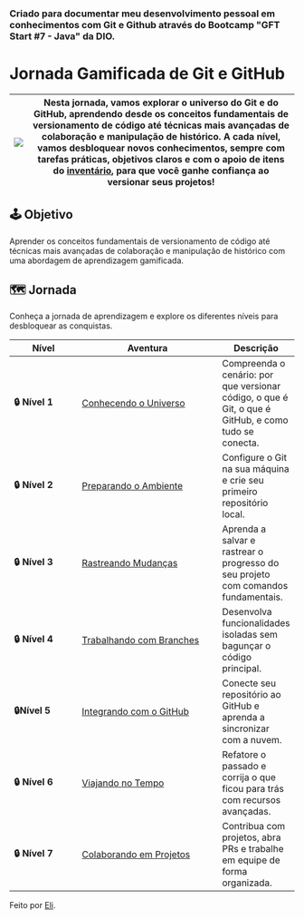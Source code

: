 ### Criado para documentar meu desenvolvimento pessoal em conhecimentos com Git e Github através do Bootcamp "GFT Start #7 - Java" da DIO.


# Jornada Gamificada de Git e GitHub

| ![](.gitbook/assets/git-github.png) | Nesta jornada, vamos explorar o **universo do Git e do GitHub**, aprendendo desde os conceitos fundamentais de **versionamento de código** até técnicas mais avançadas de **colaboração e manipulação de histórico**. A cada nível, vamos desbloquear novos conhecimentos, sempre com tarefas práticas, objetivos claros e com o apoio de itens do [inventário](inventario/pergaminho-do-controle-temporal-de-codigos.md), para que você ganhe confiança ao versionar seus projetos! |
| ----------------------------------- | ------------------------------------------------------------------------------------------------------------------------------------------------------------------------------------------------------------------------------------------------------------------------------------------------------------------------------------------------------------------------------------------------------------------------------------------------------------------------------------ |

## 🕹️ Objetivo

Aprender os conceitos fundamentais de versionamento de código até técnicas mais avançadas de colaboração e manipulação de histórico com uma abordagem de aprendizagem gamificada.

## 🗺️ Jornada

Conheça a jornada de aprendizagem e explore os diferentes níveis para desbloquear as conquistas.

<table><thead><tr><th width="128">Nível</th><th width="282">Aventura</th><th>Descrição</th></tr></thead><tbody><tr><td><strong>🔒 Nível 1</strong></td><td><a href="nivel-1-conhecendo-o-universo/o-que-e-versionamento-de-codigo.md">Conhecendo o Universo</a></td><td>Compreenda o cenário: por que versionar código, o que é Git, o que é GitHub, e como tudo se conecta.</td></tr><tr><td><strong>🔒 Nível 2</strong></td><td><a href="nivel-2-preparando-o-ambiente/instalando-o-git.md">Preparando o Ambiente</a></td><td>Configure o Git na sua máquina e crie seu primeiro repositório local.</td></tr><tr><td><strong>🔒 Nível 3</strong></td><td><a href="nivel-3-rastreando-mudancas/entendendo-commits-e-status.md">Rastreando Mudanças</a></td><td>Aprenda a salvar e rastrear o progresso do seu projeto com comandos fundamentais.</td></tr><tr><td><strong>🔒 Nível 4</strong> </td><td><a href="nivel-4-trabalhando-com-branches/criando-uma-nova-branch.md">Trabalhando com Branches</a></td><td>Desenvolva funcionalidades isoladas sem bagunçar o código principal.</td></tr><tr><td><strong>🔒Nível 5</strong></td><td><a href="nivel-5-integrando-com-github/conectando-seu-repositorio-local-ao-github.md">Integrando com o GitHub</a></td><td>Conecte seu repositório ao GitHub e aprenda a sincronizar com a nuvem.</td></tr><tr><td><strong>🔒 Nível 6</strong></td><td><a href="nivel-6-viajando-no-tempo/alterando-a-mensagem-de-um-commit.md">Viajando no Tempo</a></td><td>Refatore o passado e corrija o que ficou para trás com recursos avançadas.</td></tr><tr><td><strong>🔒 Nível 7</strong></td><td><a href="nivel-7-colaborando-em-projetos/criando-um-pull-request.md">Colaborando em Projetos</a></td><td>Contribua com projetos, abra PRs e trabalhe em equipe de forma organizada.</td></tr></tbody></table>



Feito por [Eli](https://github.com/elidianaandrade).
